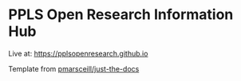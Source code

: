 # PPLS Open Research Information Hub

Live at: <https://pplsopenresearch.github.io>

Template from [pmarsceill/just-the-docs](https://github.com/pmarsceill/just-the-docs)
